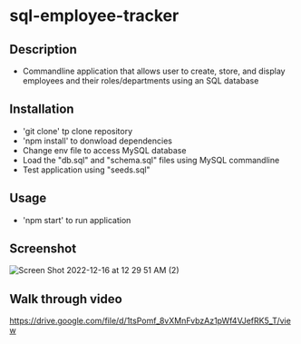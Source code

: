 # sql-employee-tracker

## Description
* Commandline application that allows user to create, store, and display employees and their roles/departments using an SQL database

## Installation
* 'git clone' tp clone repository
* 'npm install' to donwload dependencies
* Change env file to access MySQL database
* Load the "db.sql" and "schema.sql" files using MySQL commandline
* Test application using "seeds.sql" 

## Usage
* 'npm start' to run application

## Screenshot
![Screen Shot 2022-12-16 at 12 29 51 AM (2)](https://user-images.githubusercontent.com/106856333/208029185-3eb93605-3aa2-4843-b281-75de5d6c9da9.png)

## Walk through video
https://drive.google.com/file/d/1tsPomf_8vXMnFvbzAz1pWf4VJefRK5_T/view
